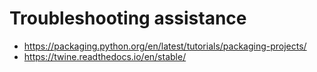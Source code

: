 # Troubleshooting assistance
- https://packaging.python.org/en/latest/tutorials/packaging-projects/
- https://twine.readthedocs.io/en/stable/